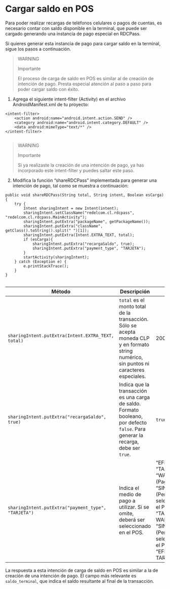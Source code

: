 # Cargar saldo en POS

Para poder realizar recargas de teléfonos celulares o pagos de cuentas, es necesario contar con saldo disponible en la terminal, que puede ser cargado generando una instancia de pago especial en RDCPass. 

Si quieres generar esta instancia de pago para cargar saldo en la terminal, sigue los pasos a continuación.


> WARNING
> 
> Importante
>
> El proceso de carga de saldo en POS es similar al de creación de intención de pago. Presta especial atención al paso a paso para poder cargar saldo con éxito.

1. Agrega el siguiente intent-filter (Activity) en el archivo AndroidManifest.xml de tu proyecto:

```android
<intent-filter> 
	<action android:name="android.intent.action.SEND" /> 
	<category android:name="android.intent.category.DEFAULT" /> 
	<data android:mimeType="text/*" /> 
</intent-filter>


```

> WARNING
> 
> Importante
>
> Si ya realizaste la creación de una intención de pago, ya has incorporado este intent-filter y puedes saltar este paso.

2. Modifica la función “shareRDCPass” implementada para generar una intención de pago, tal como se muestra a continuación:

```android
public void shareRDCPass(String total, String intent, Boolean esCarga) { 
 	try { 
 		Intent sharingIntent = new Intent(intent); 
 		sharingIntent.setClassName("redelcom.cl.rdcpass", "redelcom.cl.rdcpass.MainActivity");  
		sharingIntent.putExtra("packageName", getPackageName()); 
 		sharingIntent.putExtra("className", getClass().toString().split(" ")[1]); 
 		sharingIntent.putExtra(Intent.EXTRA_TEXT, total); 
 		if (esCarga){ 
 			sharingIntent.putExtra("recargaSaldo", true); 
 			sharingIntent.putExtra("payment_type", "TARJETA"); 
 		} 
 		startActivity(sharingIntent); 
 	} catch (Exception e) { 
 		e.printStackTrace(); 
 	} 
} 
 
```


| Método | Descripción | Ejemplo |
|---|---|---|
| `sharingIntent.putExtra(Intent.EXTRA_TEXT, total)` | `total` es el monto total de la transacción. Sólo se acepta moneda CLP y en formato string numérico, sin puntos ni caracteres especiales. | 2000 |
| `sharingIntent.putExtra("recargaSaldo", true)` | Indica que la transacción es una carga de saldo. Formato booleano, por defecto `false`. Para generar la recarga, debe ser `true`. | `true`/`false` |
| `sharingIntent.putExtra("payment_type", "TARJETA")` | Indica el medio de pago a utilizar. Si se omite, deberá ser seleccionado en el POS.  | “EFECTIVO”<br>“TARJETA”<br>“WALLET” (Pagos con QR)<br>“SIN_EFECTIVO” (Permite seleccionar en el POS entre: “TARJETAS Y WALLET”)<br>“SIN_WALLET” (Permite seleccionar en el POS entre: “EFECTIVO Y TARJETAS”) |


La respuesta a esta intención de carga de saldo en POS es similar a la de creación de una intención de pago. El campo más relevante es  `saldo_terminal`, que indica el saldo resultante al final de la transacción.